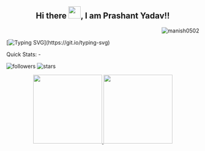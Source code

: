 <div align="center"> 
    <h2>Hi there <img src="https://raw.githubusercontent.com/MartinHeinz/MartinHeinz/master/wave.gif" width="32px">, I am Prashant Yadav!! 
    </h2>
</div>

<p align="right"><img src="https://komarev.com/ghpvc/?username=prashantyadav1397&label=Profile%20views&color=blue&style=flat-square" alt="manish0502" /> </p>

[![Typing SVG](https://readme-typing-svg.herokuapp.com?color=2b8ce2&size=20&lines=Full+Stack+Developer;UI/UX+Designer;Computer+Science+Student;Technology+Enthusiast;Always+Learning+New+Things;And+A+Proud+Indian....)](https://git.io/typing-svg)

<p>Quick Stats: -</p>

![followers](https://img.shields.io/github/followers/prashantyadav1397?style=for-the-badge&logo=github) 
![stars](https://img.shields.io/github/stars/prashantyadav1397?style=for-the-badge&logo=github)

<p align="center">
<a href="https://github.com/prashantyadav1397">
  <img height="180em" src="https://github-readme-stats-eight-theta.vercel.app/api?username=prashantyadav1397&show_icons=true&theme=algolia&include_all_commits=true&count_private=false"/>
  <img height="180em" src="https://github-readme-stats-eight-theta.vercel.app/api/top-langs/?username=prashantyadav1397&layout=compact&langs_count=8&theme=algolia"/>
</a>
</p>
